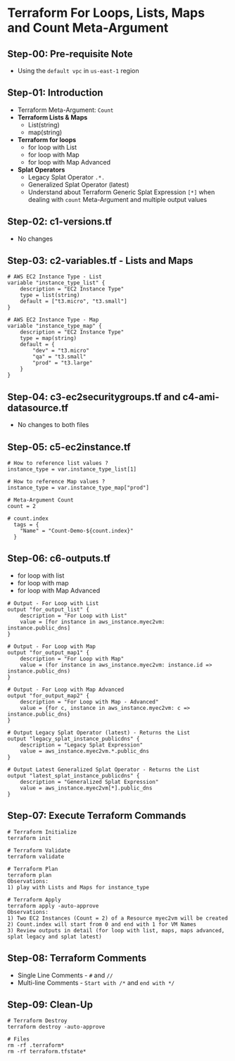 # Terraform For Loops, Lists, Maps and Count Meta-Argument

## Step-00: Pre-requisite Note
- Using the `default vpc` in `us-east-1` region

## Step-01: Introduction
- Terraform Meta-Argument: `Count`
- **Terraform Lists & Maps**
  - List(string)
  - map(string)
- **Terraform for loops**
  - for loop with List
  - for loop with Map
  - for loop with Map Advanced
- **Splat Operators**
  - Legacy Splat Operator `.*.`
  - Generalized Splat Operator (latest)
  - Understand about Terraform Generic Splat Expression `[*]` when dealing with `count` Meta-Argument and multiple output values

## Step-02: c1-versions.tf
- No changes

## Step-03: c2-variables.tf - Lists and Maps
```t
# AWS EC2 Instance Type - List
variable "instance_type_list" {
    description = "EC2 Instance Type"
    type = list(string)
    default = ["t3.micro", "t3.small"]
}

# AWS EC2 Instance Type - Map
variable "instance_type_map" {
    description = "EC2 Instance Type"
    type = map(string)
    default = {
        "dev" = "t3.micro"
        "qa" = "t3.small"
        "prod" = "t3.large"
    }
}
```

## Step-04: c3-ec2securitygroups.tf and c4-ami-datasource.tf
- No changes to both files

## Step-05: c5-ec2instance.tf
```t
# How to reference list values ? 
instance_type = var.instance_type_list[1]

# How to reference Map values ? 
instance_type = var.instance_type_map["prod"]

# Meta-Argument Count
count = 2

# count.index
  tags = {
    "Name" = "Count-Demo-${count.index}"
  }
```

## Step-06: c6-outputs.tf
- for loop with list
- for loop with map
- for loop with Map Advanced
```t
# Output - For Loop with List
output "for_output_list" {
    description = "For Loop with List"
    value = [for instance in aws_instance.myec2vm: instance.public_dns]
}

# Output - For Loop with Map
output "for_output_map1" {
    description = "For Loop with Map"
    value = (for instance in aws_instance.myec2vm: instance.id => instance.public_dns)
}

# Output - For Loop with Map Advanced
output "for_output_map2" {
    description = "For Loop with Map - Advanced"
    value = {for c, instance in aws_instance.myec2vm: c => instance.public_dns}
}

# Output Legacy Splat Operator (latest) - Returns the List
output "legacy_splat_instance_publicdns" {
    description = "Legacy Splat Expression"
    value = aws_instance.myec2vm.*.public_dns
}

# Output Latest Generalized Splat Operator - Returns the List
output "latest_splat_instance_publicdns" {
    description = "Generalized Splat Expression"
    value = aws_instance.myec2vm[*].public_dns
}
```

## Step-07: Execute Terraform Commands
```t
# Terraform Initialize
terraform init

# Terraform Validate
terraform validate

# Terraform Plan
terraform plan
Observations:
1) play with Lists and Maps for instance_type

# Terraform Apply
terraform apply -auto-approve
Observations:
1) Two EC2 Instances (Count = 2) of a Resource myec2vm will be created
2) Count.index will start from 0 and end with 1 for VM Names
3) Review outputs in detail (for loop with list, maps, maps advanced, splat legacy and splat latest)
```

## Step-08: Terraform Comments
- Single Line Comments - `#` and `//`
- Multi-line Comments - `Start with /*` and `end with */`

## Step-09: Clean-Up
```t
# Terraform Destroy
terraform destroy -auto-approve

# Files
rm -rf .terraform*
rm -rf terraform.tfstate*
```

